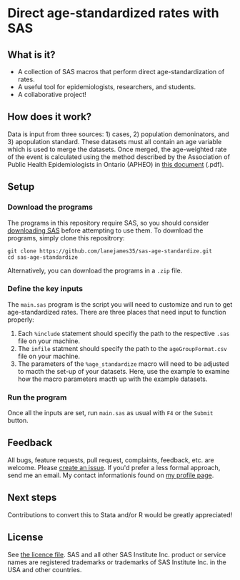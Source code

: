# Direct age-standardized rates with SAS
## What is it?
* A collection of SAS macros that perform direct age-standardization of rates.
* A useful tool for epidemiologists, researchers, and students.
* A collaborative project!
## How does it work?
Data is input from three sources: 1) cases, 2) population demoninators, and 3) apopulation standard. These datasets must all contain an age variable which is used to merge the datasets. Once merged, the age-weighted rate of the event is calculated using the method described by the Association of Public Health Epidemiologists in Ontario (APHEO) in [this document](http://http://core.apheo.ca/resources/indicators/Standardization%20report_NamBains_FINALMarch16.pdf) (.pdf).
## Setup
### Download the programs
The programs in this repository require SAS, so you should consider [downloading SAS](https://www.sas.com/en_us/software/university-edition.html) before attempting to use them.
To download the programs, simply clone this repositrory:

```
git clone https://github.com/lanejames35/sas-age-standardize.git
cd sas-age-standardize
```

Alternatively, you can download the programs in a `.zip` file.

### Define the key inputs
The `main.sas` program is the script you will need to customize and run to get age-standardized rates. There are three places that need input to function properly:
   1. Each `%include` statement should specifiy the path to the respective `.sas` file on your machine.
   2. The `infile` statment should specify the path to the `ageGroupFormat.csv` file on your machine.
   3. The parameters of the `%age_standardize` macro will need to be adjusted to macth the set-up of your datasets. Here, use the example to examine how the macro parameters macth up with the example datasets.

### Run the program
Once all the inputs are set, run `main.sas` as usual with `F4` or the `Submit` button.
## Feedback
All bugs, feature requests, pull request, complaints, feedback, etc. are welcome. Please [create an issue](https://github.com/lanejames35/sas-age-standardize/issues).
If you'd prefer a less formal approach, send me an email. My contact informationis found on [my profile page](https://github.com/lanejames35).

## Next steps
Contributions to convert this to Stata and/or R would be greatly appreciated!

## License
See [the licence file](https://github.com/lanejames35/sas-age-standardize/blob/master/LICENSE).
SAS and all other SAS Institute Inc. product or service names are registered trademarks or trademarks of SAS Institute Inc. in the USA and other countries.
